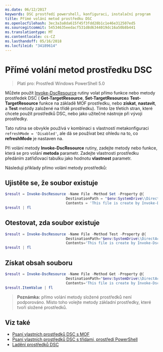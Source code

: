 ```yaml
---
ms.date: 06/12/2017
keywords: DSC prostředí powershell, konfiguraci, instalační program
title: Přímé volání metod prostředku DSC
ms.openlocfilehash: 3ec3a3a8da615f45f3fdd28b1c1e46e312507ed5
ms.sourcegitcommit: 54534635eedacf531d8d6344019dc16a50b8b441
ms.translationtype: MT
ms.contentlocale: cs-CZ
ms.lasthandoff: 05/16/2018
ms.locfileid: "34189614"
---
```

# <a name="calling-dsc-resource-methods-directly"></a>Přímé volání metod prostředku DSC

>Platí pro: Prostředí Windows PowerShell 5.0

Můžete použít [Invoke-DscResource](https://technet.microsoft.com/library/mt517869.aspx) rutiny volat přímo funkce nebo metody prostředek DSC ( **Get-TargetResource**, **Set-TargetResource**a  **Test-TargetResource** funkce na základě MOF prostředku, nebo **získat**, **nastavit**, a **Test** metody založené na třídě prostředku).
Tímto lze třetích stran, které chcete použít prostředků DSC, nebo jako užitečné nástroje při vývoji prostředky.

Tato rutina se obvykle používá v kombinaci s vlastností metakonfiguraci `refreshMode = 'Disabled'`, ale dá se používat bez ohledu na to, co **refreshMode** je nastaven na.

Při volání metody **Invoke-DscResource** rutiny, zadejte metody nebo funkce, která se pro volání **metoda** parametr. Zadejte vlastnosti prostředku předáním zatřiďovací tabulku jako hodnotu **vlastnost** parametr.

Následují příklady přímo volání metody prostředků:

## <a name="ensure-a-file-is-present"></a>Ujistěte se, že soubor existuje

```powershell
$result = Invoke-DscResource -Name File -Method Set -Property @{
                            DestinationPath = "$env:SystemDrive\\DirectAccess.txt";
                            Contents = 'This file is create by Invoke-DscResource'} -Verbose
$result | fl
```

## <a name="test-that-a-file-is-present"></a>Otestovat, zda soubor existuje

```powershell
$result = Invoke-DscResource -Name File -Method Test -Property @{
                            DestinationPath="$env:SystemDrive\\DirectAccess.txt";
                            Contents='This file is create by Invoke-DscResource'} -Verbose
$result | fl
```

## <a name="get-the-contents-of-file"></a>Získat obsah souboru

```powershell
$result = Invoke-DscResource -Name File -Method Get -Property @{
                            DestinationPath="$env:SystemDrive\\DirectAccess.txt";
                            Contents='This file is create by Invoke-DscResource'} -Verbose
$result.ItemValue | fl
```

>**Poznámka:** přímo volání metody složené prostředků není podporováno. Místo toho volejte metody základní prostředky, které tvoří složené prostředků.

## <a name="see-also"></a>Viz také
- [Psaní vlastních prostředků DSC s MOF](authoringResourceMOF.md)
- [Psaní vlastních prostředků DSC s třídami, prostředí PowerShell](authoringResourceClass.md)
- [Ladění prostředků DSC](debugResource.md)